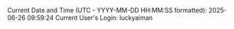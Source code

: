 Current Date and Time (UTC - YYYY-MM-DD HH:MM:SS formatted): 2025-06-26 09:59:24
Current User's Login: luckyaiman
